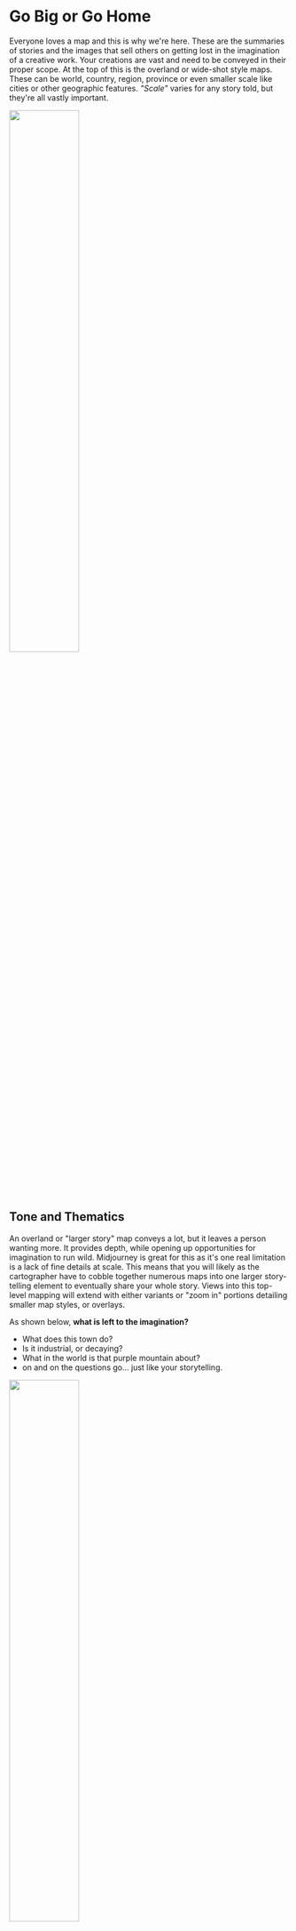 # Go Big or Go Home

Everyone loves a map and this is why we're here. These are the summaries of stories and the images that sell others on getting lost in the imagination of a creative work. Your creations are vast and need to be conveyed in their proper scope. At the top of this is the overland or wide-shot style maps. These can be world, country, region, province or even smaller scale like cities or other geographic features. _"Scale"_ varies for any story told, but they're all vastly important.

<img src="https://cdn.discordapp.com/attachments/1041576661029765180/1047598775025291394/TheDagNabit_overland_map_of_kingdom_in_soft_glowing_embers_war__c5058b3f-3fcd-4aee-8354-fe019b427669.png" width="50%">

## Tone and Thematics

An overland or "larger story" map conveys a lot, but it leaves a person wanting more. It provides depth, while opening up opportunities for imagination to run wild. Midjourney is great for this as it's one real limitation is a lack of fine details at scale. This means that you will likely as the cartographer have to cobble together numerous maps into one larger story-telling element to eventually share your whole story. Views into this top-level mapping will extend with either variants or "zoom in" portions detailing smaller map styles, or overlays.

As shown below, **what is left to the imagination?**
* What does this town do?
* Is it industrial, or decaying?
* What in the world is that purple mountain about?
* on and on the questions go... just like your storytelling.

<img src="https://cdn.midjourney.com/485bf601-3e17-4cf2-9079-8cfa25513e36/grid_0.png" width="50%">


## How to style for an overland map?

Top down maps can be sometimes problematic. Midjourney generally seems to often prefer angled maps. Some ideas exploring map styles and successes in text prompt inputs are shown.

